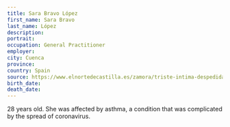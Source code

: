 ```yaml
---
title: Sara Bravo López
first_name: Sara Bravo
last_name: López
description: 
portrait: 
occupation: General Practitioner
employer: 
city: Cuenca
province: 
country: Spain
source: https://www.elnortedecastilla.es/zamora/triste-intima-despedida-20200329224848-nt.html, https://www.redaccionmedica.com/autonomias/castilla-mancha/coronavirus-cuenca-segundo-medico-muerto-covid-19--8907
birth_date: 
death_date: 
---
```


28 years old. She was affected by asthma, a condition that was complicated by the spread of coronavirus.